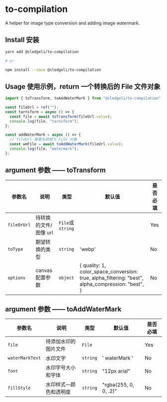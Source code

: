 # to-compilation

A helper for image type conversion and adding image watermark.

## Install 安装

```bash
yarn add @sledgeli/to-compilation

# or

npm install --save @sledgeli/to-compilation
```

## Usage 使用示例，return 一个转换后的 File 文件对象

```js
import { toTransform, toAddWaterMark } from "@sledgeli/to-compilation";

const fileUrl = ref("");
const tarnsform = async () => {
  const file = await toTransform(fileUrl.value);
  console.log(file, "tarnsform");
};

const addWaterMark = async () => {
  // fileUrl 需要先转换为 File 对象
  const wmFile = await toAddWaterMark(fileUrl.value);
  console.log(file, "watermark");
};
```

## argument 参数 —— toTransform

| 参数名      | 说明                  | 类型             | 默认值                                                                                            | 是否必填 |
| ----------- | --------------------- | ---------------- | ------------------------------------------------------------------------------------------------- | -------- |
| `fileOrUrl` | 待转换的文件/图像 url | `File`或`string` |                                                                                                   | Yes      |
| `toType`    | 期望转换的类型        | `string`         | 'webp'                                                                                            | No       |
| `options`   | canvas 配置参数       | `object`         | { quality: 1, color_space_conversion: true, alpha_filtering: "best", alpha_compression: "best", } | No       |

## argument 参数 —— toAddWaterMark

| 参数名          | 说明                  | 类型     | 默认值                | 是否必填 |
| --------------- | --------------------- | -------- | --------------------- | -------- |
| `file`          | 待添加水印的图片文件  | `File`   |                       | Yes      |
| `waterMarkText` | 水印文字              | `string` | ' waterMark '         | No       |
| `font`          | 水印字号大小和字体    | `string` | "12px arial"          | No       |
| `fillStyle`     | 水印样式—颜色和透明度 | `string` | "rgba(255, 0, 0, .2)" | No       |
